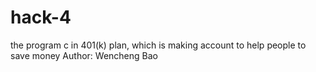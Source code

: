 # hack-4
the program c in 401(k) plan, which is making account to help people to save money
Author: Wencheng Bao
